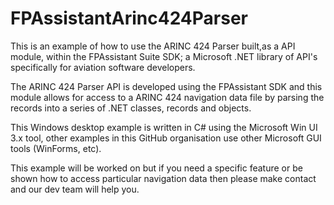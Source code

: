 # FPAssistantArinc424Parser

This is an example of how to use the ARINC 424 Parser built,as a API module, within the FPAssistant Suite SDK; a Microsoft .NET library of API's specifically for aviation software developers.

The ARINC 424 Parser API is developed using the FPAssistant SDK and this module allows for access to a ARINC 424 navigation data file by parsing the records into a series of .NET classes, records and objects.

This Windows desktop example is written in C# using the Microsoft Win UI 3.x tool, other examples in this GitHub organisation use other Microsoft GUI tools (WinForms, etc).

This example will be worked on but if you need a specific feature or be shown how to access particular navigation data then please make contact and our dev team will help you.
